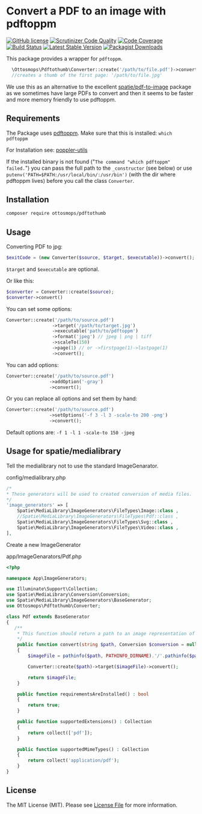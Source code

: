 # Convert a PDF to an image with pdftoppm 

[![GitHub license](https://img.shields.io/github/license/ottosmops/pdftothumb.svg)](https://github.com/ottosmops/pdftothumb/blob/master/LICENSE.md)
[![Scrutinizer Code Quality](https://scrutinizer-ci.com/g/ottosmops/pdftothumb/badges/quality-score.png?b=master)](https://scrutinizer-ci.com/g/ottosmops/pdftothumb/?branch=master)
[![Code Coverage](https://scrutinizer-ci.com/g/ottosmops/pdftothumb/badges/coverage.png?b=master)](https://scrutinizer-ci.com/g/ottosmops/pdftothumb/?branch=master)
[![Build Status](https://scrutinizer-ci.com/g/ottosmops/pdftothumb/badges/build.png?b=master)](https://scrutinizer-ci.com/g/ottosmops/pdftothumb/build-status/master)
[![Latest Stable Version](https://poser.pugx.org/ottosmops/pdftothumb/v/stable?format=flat-square)](https://packagist.org/packages/ottosmops/pdftothumb)
[![Packagist Downloads](https://img.shields.io/packagist/dt/ottosmops/pdftothumb.svg?style=flat-square)](https://packagist.org/packages/ottosmops/pdftothumb)

This package provides a wrapper for `pdftoppm`. 

```php
  \Ottosmops\Pdftothumb\Converter::create('/path/to/file.pdf')->convert(); 
  //creates a thumb of the first page: '/path/to/file.jpg' 
```

We use this as an alternative to the excellent [spatie/pdf-to-image](https://github.com/spatie/pdf-to-image) package as we sometimes have large PDFs to convert and then it seems to be faster and more memory friendly to use pdftoppm. 

## Requirements

The Package uses [pdftoppm](https://linux.die.net/man/1/pdftoppm). Make sure that this is installed: ```which pdftoppm```

For Installation see:
[poppler-utils](https://linuxappfinder.com/package/poppler-utils)

If the installed binary is not found ("```The command "which pdftoppm" failed.```") you can pass the full path to the ```_constructor``` (see below) or use ```putenv('PATH=$PATH:/usr/local/bin/:/usr/bin')``` (with the dir where pdftoppm lives) before you call the class ```Converter```.

## Installation

```bash
composer require ottosmops/pdftothumb
```

## Usage

Converting PDF to jpg:
```php
$exitCode = (new Converter($source, $target, $executable))->convert();
```

```$target``` and ```$executable``` are optional.

Or like this: 
```php
$converter = Converter::create($source);
$converter->convert()
```

You can set some options:
```php
Converter::create('/path/to/source.pdf')
                 ->target('/path/to/target.jpg')
                 ->executable('path/to/pdftoppm')
                 ->format('jpeg') // jpeg | png | tiff
                 ->scaleTo(150)
                 ->page(1) // or ->firstpage(1)->lastpage(1)
                 ->convert();
```

You can add options:
```php
Converter::create('/path/to/source.pdf')
                ->addOption('-gray') 
                ->convert();
```
 
Or you can replace all options and set them by hand:
```php 
Converter::create('/path/to/source.pdf')
                ->setOptions('-f 3 -l 3 -scale-to 200 -png')
                ->convert();
```

Default options are: ```-f 1 -l 1 -scale-to 150 -jpeg```

## Usage for spatie/medialibrary

Tell the medialibrary not to use the standard ImageGenarator.

config/medialibrary.php
```php
/*
* These generators will be used to created conversion of media files.
*/
'image_generators' => [
	Spatie\MediaLibrary\ImageGenerators\FileTypes\Image::class ,
	//Spatie\MediaLibrary\ImageGenerators\FileTypes\Pdf::class ,
	Spatie\MediaLibrary\ImageGenerators\FileTypes\Svg::class ,
	Spatie\MediaLibrary\ImageGenerators\FileTypes\Video::class ,
],
```

Create a new ImageGenerator 

app/ImageGenarators/Pdf.php

```php
<?php

namespace App\ImageGenerators;

use Illuminate\Support\Collection;
use Spatie\MediaLibrary\Conversion\Conversion;
use Spatie\MediaLibrary\ImageGenerators\BaseGenerator;
use Ottosmops\Pdftothumb\Converter;

class Pdf extends BaseGenerator
{
   /**
    * This function should return a path to an image representation of the given file.
    */
    public function convert(string $path, Conversion $conversion = null) : string
    {
        $imageFile = pathinfo($path, PATHINFO_DIRNAME).'/'.pathinfo($path, PATHINFO_FILENAME).'.jpg';

        Converter::create($path)->target($imageFile)->convert();

        return $imageFile;
    }

    public function requirementsAreInstalled() : bool
    {
        return true;
    }

    public function supportedExtensions() : Collection
    {
        return collect(['pdf']);
    }

    public function supportedMimeTypes() : Collection
    {
        return collect('application/pdf');
    }
}
```  

## License

The MIT License (MIT). Please see [License File](LICENSE.md) for more information.

